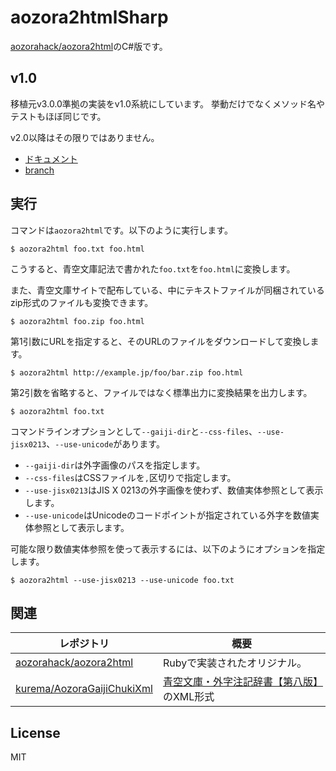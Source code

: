 # aozora2htmlSharp
[aozorahack/aozora2html](https://github.com/aozorahack/aozora2html)のC#版です。

## v1.0
移植元v3.0.0準拠の実装をv1.0系統にしています。
挙動だけでなくメソッド名やテストもほぼ同じです。

v2.0以降はその限りではありません。

* [ドキュメント](docs/v1.0/readme.md)
* [branch](https://github.com/kurema/aozora2htmlSharp/tree/v1.0)

## 実行
コマンドは`aozora2html`です。以下のように実行します。

```shell-session
$ aozora2html foo.txt foo.html
```

こうすると、青空文庫記法で書かれた`foo.txt`を`foo.html`に変換します。

また、青空文庫サイトで配布している、中にテキストファイルが同梱されているzip形式のファイルも変換できます。

```shell-session
$ aozora2html foo.zip foo.html
```

第1引数にURLを指定すると、そのURLのファイルをダウンロードして変換します。

```shell-session
$ aozora2html http://example.jp/foo/bar.zip foo.html
```

第2引数を省略すると、ファイルではなく標準出力に変換結果を出力します。

```shell-session
$ aozora2html foo.txt
```

コマンドラインオプションとして`--gaiji-dir`と`--css-files`、`--use-jisx0213`、`--use-unicode`があります。

* `--gaiji-dir`は外字画像のパスを指定します。
* `--css-files`はCSSファイルを`,`区切りで指定します。
* `--use-jisx0213`はJIS X 0213の外字画像を使わず、数値実体参照として表示します。
* `--use-unicode`はUnicodeのコードポイントが指定されている外字を数値実体参照として表示します。

可能な限り数値実体参照を使って表示するには、以下のようにオプションを指定します。

```shell-session
$ aozora2html --use-jisx0213 --use-unicode foo.txt
```

## 関連
| レポジトリ | 概要 |
| -- | -- |
| [aozorahack/aozora2html](https://github.com/aozorahack/aozora2html) | Rubyで実装されたオリジナル。 |
| [kurema/AozoraGaijiChukiXml](https://github.com/kurema/AozoraGaijiChukiXml) | [青空文庫・外字注記辞書【第八版】](https://www.aozora.gr.jp/gaiji_chuki/)のXML形式 |

## License
MIT

